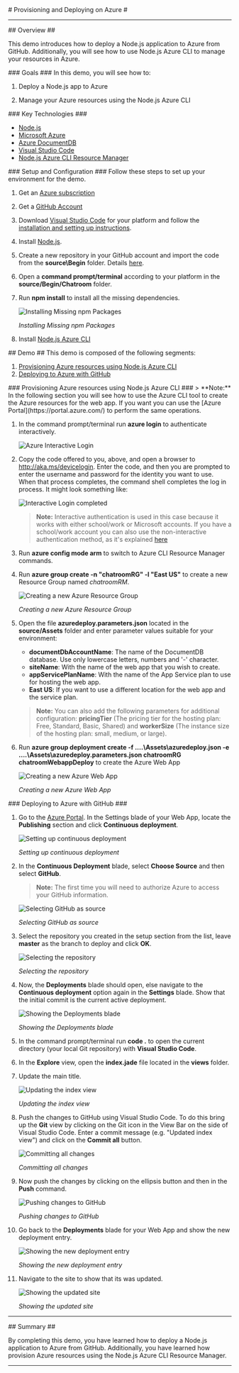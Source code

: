 ﻿<a name="title" />
# Provisioning and Deploying on Azure #

---
<a name="Overview" />
## Overview ##

This demo introduces how to deploy a Node.js application to Azure from GitHub. Additionally, you will see how to use Node.js Azure CLI to manage your resources in Azure.

<a id="goals" />
### Goals ###
In this demo, you will see how to:

1. Deploy a Node.js app to Azure

1. Manage your Azure resources using the Node.js Azure CLI

<a name="technologies" />
### Key Technologies ###

- [Node.js][1]
- [Microsoft Azure][2]
- [Azure DocumentDB][3]
- [Visual Studio Code][4]
- [Node.js Azure CLI Resource Manager][5]

[1]: https://nodejs.org/
[2]: http://azure.microsoft.com/
[3]: http://azure.microsoft.com/en-us/services/documentdb/
[4]: https://code.visualstudio.com/
[5]: https://azure.microsoft.com/en-us/documentation/articles/xplat-cli-install/

<a name="Setup" />
### Setup and Configuration ###
Follow these steps to set up your environment for the demo.

1. Get an [Azure subscription](https://azure.microsoft.com/en-us/pricing/free-trial/)

1. Get a [GitHub Account](https://help.github.com/articles/signing-up-for-a-new-github-account/)

1. Download [Visual Studio Code](https://code.visualstudio.com/Download) for your platform and follow the [installation and setting up instructions](https://code.visualstudio.com/Docs/editor/setup).

1. Install [Node.js](https://nodejs.org/en/download/).

1. Create a new repository in your GitHub account and import the code from the **source\Begin** folder. Details [here](https://help.github.com/articles/create-a-repo/).

1. Open a **command prompt/terminal** according to your platform in the **source/Begin/Chatroom** folder.

1. Run **npm install** to install all the missing dependencies.

	![Installing Missing npm Packages](images/VSCode/installing-missing-npm-packages.png?raw=true "Installing Missing npm Packages")

	_Installing Missing npm Packages_

1. Install [Node.js Azure CLI](https://azure.microsoft.com/en-us/documentation/articles/xplat-cli-install/#install-and-use-nodejs-and-npm)
	
<a name="Demo" />
## Demo ##
This demo is composed of the following segments:

1. [Provisioning Azure resources using Node.js Azure CLI](#segment1)
1. [Deploying to Azure with GitHub](#segment2)

<a name="segment1" />
### Provisioning Azure resources using Node.js Azure CLI ###
> **Note:** In the following section you will see how to use the Azure CLI tool to create the Azure resources for the web app. If you want you can use the [Azure Portal](https://portal.azure.com/) to perform the same operations.

1. In the command prompt/terminal run **azure login** to authenticate interactively.

	![Azure Interactive Login](images/VSCode/cli-azure-interactive-login.png?raw=true "Azure Interactive Login")

1. Copy the code offered to you, above, and open a browser to http://aka.ms/devicelogin. Enter the code, and then you are prompted to enter the username and password for the identity you want to use. When that process completes, the command shell completes the log in process. It might look something like:

	![Interactive Login completed](images/VSCode/cli-azure-interactive-login-complete.png?raw=true "Interactive Login completed")

	> **Note:** Interactive authentication is used in this case because it works with either school/work or Microsoft accounts. If you have a school/work account you can also use the non-interactive authentication method, as it's explained [here](https://azure.microsoft.com/en-us/documentation/articles/xplat-cli-connect/#use-non-interactive-log-in-with-a-work-or-school-account)

1. Run **azure config mode arm** to switch to Azure CLI Resource Manager commands.

1. Run **azure group create -n "chatroomRG" -l "East US"** to create a new Resource Group named _chatroomRM_. 

	![Creating a new Azure Resource Group](images/VSCode/creating-azure-resource-group.png?raw=true "Creating a new Azure Resource Group")
	
	_Creating a new Azure Resource Group_
	
1. Open the file **azuredeploy.parameters.json** located in the **source/Assets** folder and enter parameter values suitable for your environment:

	- **documentDbAccountName**: The name of the DocumentDB database. Use only lowercase letters, numbers and '-' character.
	- **siteName**: With the name of the web app that you wish to create.
	- **appServicePlanName**: With the name of the App Service plan to use for hosting the web app.
	- **East US**: If you want to use a different location for the web app and the service plan.
	
	> **Note:** You can also add the following parameters for additional configuration: **pricingTier** (The pricing tier for the hosting plan: Free, Standard, Basic, Shared) and **workerSize** (The instance size of the hosting plan: small, medium, or large).

1. Run **azure group deployment create -f ..\..\Assets\azuredeploy.json -e ..\..\Assets\azuredeploy.parameters.json chatroomRG chatroomWebappDeploy** to create the Azure Web App

	![Creating a new Azure Web App](images/VSCode/creating-azure-web-app.png?raw=true "Creating a new Azure Web App")
	
	_Creating a new Azure Web App_

	
<a name="segment2" />
### Deploying to Azure with GitHub ###

1. Go to the [Azure Portal](https://portal.azure.com/). In the Settings blade of your Web App, locate the **Publishing** section and click **Continuous deployment**.

	![Setting up continuous deployment](images/VSCode/setting-up-continuos-deployment.png?raw=true "Setting up continuous deployment")

	_Setting up continuous deployment_

1. In the **Continuous Deployment** blade, select **Choose Source** and then select **GitHub**.

	> **Note:** The first time you will need to authorize Azure to access your GitHub information.

	![Selecting GitHub as source](images/VSCode/selecting-github-as-source.png?raw=true "Selecting GitHub as source")

	_Selecting GitHub as source_

1. Select the repository you created in the setup section from the list, leave **master** as the branch to deploy and click **OK**.

	![Selecting the repository](images/VSCode/selecting-the-repository.png?raw=true "Selecting the repository")

	_Selecting the repository_

1. Now, the **Deployments** blade should open, else navigate to the **Continuous deployment** option again in the **Settings** blade. Show that the initial commit is the current active deployment.

	![Showing the Deployments blade](images/VSCode/showing-the-deployments-blade.png?raw=true "Showing the Deployments blade")

	_Showing the Deployments blade_

1. In the command prompt/terminal run **code .** to open the current directory (your local Git repository) with **Visual Studio Code**.

1. In the **Explore** view, open the **index.jade** file located in the **views** folder. 

1. Update the main title.

	![Updating the index view](images/VSCode/updating-the-index-view.png?raw=true "Updating the index view")

	_Updating the index view_

1. Push the changes to GitHub using Visual Studio Code. To do this bring up the **Git** view by clicking on the Git icon in the View Bar on the side of Visual Studio Code. Enter a commit message (e.g. "Updated index view") and click on the **Commit all** button.

	![Committing all changes](images/VSCode/committing-all-changes.png?raw=true "Committing all changes")
	
	_Committing all changes_

1. Now push the changes by clicking on the ellipsis button and then in the **Push** command.

	![Pushing changes to GitHub](images/VSCode/pushing-changes-to-github.png?raw=true "Pushing changes to GitHub")
	
	_Pushing changes to GitHub_

1. Go back to the **Deployments** blade for your Web App and show the new deployment entry.

	![Showing the new deployment entry](images/VSCode/showing-the-new-deployment-entry.png?raw=true "Showing the new deployment entry")

	_Showing the new deployment entry_

1. Navigate to the site to show that its was updated.

	![Showing the updated site](images/VSCode/showing-the-updated-site.png?raw=true "Showing the updated site")

	_Showing the updated site_

---

<a name="summary" />
## Summary ##

By completing this demo, you have learned how to deploy a Node.js application to Azure from GitHub. Additionally, you have learned how provision Azure resources using the Node.js Azure CLI Resource Manager.

---
